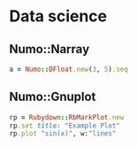 # Data science

## Numo::Narray


~~~ruby
a = Numo::DFloat.new(3, 5).seq
~~~

## Numo::Gnuplot


~~~ruby
rp = Rubydown::RbMarkPlot.new
rp.set title: "Example Plot"
rp.plot "sin(x)", w:"lines"
~~~
